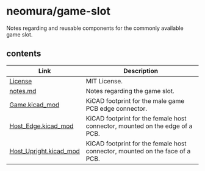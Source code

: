 # neomura/game-slot

Notes regarding and reusable components for the commonly available game slot.

## contents

| Link                                               | Description                                                                  |
| -------------------------------------------------- | ---------------------------------------------------------------------------- |
| [License](./license.md)                            | MIT License.                                                                 |
| [notes.md](./notes.md)                             | Notes regarding the game slot.                                               |
| [Game.kicad_mod](./Game.kicad_mod)                 | KiCAD footprint for the male game PCB edge connector.                        |
| [Host_Edge.kicad_mod](./Host_Edge.kicad_mod)       | KiCAD footprint for the female host connector, mounted on the edge of a PCB. |
| [Host_Upright.kicad_mod](./Host_Upright.kicad_mod) | KiCAD footprint for the female host connector, mounted on the face of a PCB. |
